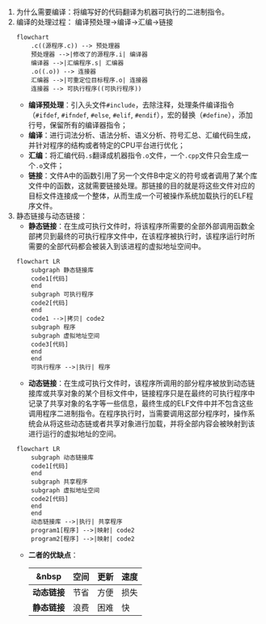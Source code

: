 1. 为什么需要编译：将编写好的代码翻译为机器可执行的二进制指令。
2. 编译的处理过程：
	编译预处理->编译->汇编->链接
	```mermaid
	flowchart
	    .c((源程序.c)) --> 预处理器
		预处理器 -->|修改了的源程序.i| 编译器
		编译器 -->|汇编程序.s| 汇编器
		.o((.o)) --> 连接器
		汇编器 -->|可重定位目标程序.o| 连接器
		连接器 --> 可执行程序((可执行程序))
	```
	- **编译预处理**：引入头文件`#include`，去除注释，处理条件编译指令（`#ifdef`, `#ifndef`, `#else`, `#elif`, `#endif`），宏的替换（`#define`），添加行号，保留所有的编译器指令；
	- **编译**：进行词法分析、语法分析、语义分析、符号汇总、汇编代码生成，并针对程序的结构或者特定的CPU平台进行优化；
	- **汇编**：将汇编代码`.s`翻译成机器指令`.o`文件，一个`.cpp`文件只会生成一个`.o`文件；
	 - **链接**：文件A中的函数引用了另一个文件B中定义的符号或者调用了某个库文件中的函数，这就需要链接处理。那链接的目的就是将这些文件对应的目标文件连接成一个整体，从而生成一个可被操作系统加载执行的ELF程序文件。
3. 静态链接与动态链接：
	- **静态链接**：在生成可执行文件时，将该程序所需要的全部外部调用函数全部拷贝到最终的可执行程序文件中，在该程序被执行时，该程序运行时所需要的全部代码都会被装入到该进程的虚拟地址空间中。
	```mermaid
	flowchart LR
		subgraph 静态链接库
	    code1[代码]
	    end
		subgraph 可执行程序
	    code2[代码]
	    end
	    code1 -->|拷贝| code2
		subgraph 程序
		subgraph 虚拟地址空间
	    code3[代码]
	    end
	    end
		可执行程序 -->|执行| 程序
	```
	- **动态链接**：在生成可执行文件时，该程序所调用的部分程序被放到动态链接库或共享对象的某个目标文件中，链接程序只是在最终的可执行程序中记录了共享对象的名字等一些信息，最终生成的ELF文件中并不包含这些调用程序二进制指令。在程序执行时，当需要调用这部分程序时，操作系统会从将这些动态链或者共享对象进行加载，并将全部内容会被映射到该进行运行的虚拟地址的空间。
	```mermaid
	flowchart LR
		subgraph 动态链接库
	    code1[代码]
	    end
		subgraph 共享程序
		subgraph 虚拟地址空间
	    code2[代码]
	    end
	    end
		动态链接库 -->|执行| 共享程序
		program1[程序] -->|映射| code2
		program2[程序] -->|映射| code2
	```
	- **二者的优缺点**：
	
		&nbsp | **空间** | **更新** | **速度**
		------ | ----- | ---- | ----
		**动态链接** | 节省 | 方便 | 损失
		**静态链接** | 浪费 | 困难 | 快